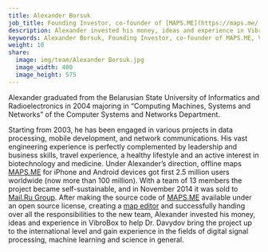 ```yaml
---
title: Alexander Borsuk
job_title: Founding Investor, co-founder of [MAPS.ME](https://maps.me/ "Offline maps for iPhone and Android")
description: Alexander invested his money, ideas and experience in VibroBox to help Dr. Davydov bring the project up to the international level and gain experience in the fields of digital signal processing, machine learning and science in general.
keywords: Alexander Borsuk, Founding Investor, co-founder of MAPS.ME, VibroBox
weight: 10
share:
  image: img/team/Alexander Borsuk.jpg
  image_width: 400
  image_height: 575
---
```

Alexander graduated from the Belarusian State University of Informatics and Radioelectronics in 2004 majoring in “Computing Machines, Systems and Networks” of the Computer Systems and Networks Department.

Starting from 2003, he has been engaged in various projects in data processing, mobile development, and network communications. His vast engineering experience is perfectly complemented by leadership and business skills, travel experience, a healthy lifestyle and an active interest in biotechnology and medicine. Under Alexander’s direction, offline maps [MAPS.ME](https://maps.me/) for iPhone and Android devices got first 2.5 million users worldwide (now more than 100 million). With a team of 13 members the project became self-sustainable, and in November 2014 it was sold to [Mail.Ru Group](https://techcrunch.com/2014/11/13/mail-ru-buys-maps-me-to-integrate-crowdsourced-maps-into-its-my-com-app-portal/). After making the source code of [MAPS.ME](https://maps.me/) available under an open source license, creating a [map editor](https://venturebeat.com/2016/04/06/mapsme-openstreetmap-editing/) and successfully handing over all the responsibilities to the new team, Alexander invested his money, ideas and experience in VibroBox to help Dr. Davydov bring the project up to the international level and gain experience in the fields of digital signal processing, machine learning and science in general.
